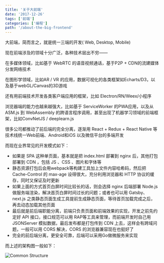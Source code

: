 ```yaml
---
title: '关于大前端'
date: '2017-12-26'
tags: ['前端']
categories: ['编程']
path: '/about-the-big-frontend'
---
```


大前端，简而言之，就是统一三端的开发( Web, Desktop, Mobile)

现在前端涉及的领域十分广泛，各种技术层出不穷——

在多媒体领域，比如基于 WebRTC 的语音视频通话，基于P2P + CDN的流建媒体分发网络技术

在图形学领域，比如AR / VR 的应用，数据可视化的各类框架如Echarts/D3，以及基于webGL/Canvas的3D游戏

还有用前端技术开发各类客户端应用的框架，比如 Electron/RN/Weex/小程序

浏览器端的能力也越来越强大，比如基于 ServiceWorker 的PWA应用，以及从 ASM.js 到 WebAssembly 的跨语言程序调用，甚至出现了机器学习领域的前端框架，比如ConvNetJS / deeplearn.js

很多公司都推动了前后端的完全分离，逐渐用 React + Redux + React Native 等技术线统一Web前端、Android和iOS 以及微信平台的多端开发

而现在业界常见的开发模式如下：

- 如果是 SPA 这种单页面，基本就是把 index.html 部署到 nginx 后，其他打包部署到 CDN ，包括 JS 、CSS 、图片和字体等
- 静态资源打包后会用webpack等构建工具加上文件内容哈希码，然后把 Cache-Control 的 max-age 设得很大，充分利用浏览器和 HTTP 协议的缓存，同时又保证及时更新
- 如果上面的方式首页白屏时间比较长的话，则会选择 nginx 后端部署 Node.js 做服务端渲染，解决首页白屏时间过长的问题；或者也可以用 Gatsby、next.js 之类静态页面生成工具提前生成静态页面，等待首页加载完成之后，再去动态加载其他页面
- 最后就是前后端职能分离，前端只负责页面和前端效果的实现，开发之前先约定好 API 接口，接口规范可以用 RAP等工具来管理，而前端开发时自己用 JSONServer 模拟数据，最后发布都是打包传到 CDN 上去，这样会有跨域问题，一般可以用 CORS 解决，CORS 的浏览器兼容现在也挺好了
- 完全的前后端分离，更安全可靠，后端可以采用Go做微服务来实现

而上述的架构图一般如下：

![Common Structure](/Users/maxingcong/Code/blog/src/pages/images/common-structure.png)